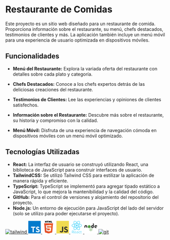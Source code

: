# Restaurante de Comidas

Este proyecto es un sitio web diseñado para un restaurante de comida. Proporciona información sobre el restaurante, su menú, chefs destacados, testimonios de clientes y más. La aplicación también incluye un menú móvil para una experiencia de usuario optimizada en dispositivos móviles.

## Funcionalidades

- **Menú del Restaurante:** Explora la variada oferta del restaurante con detalles sobre cada plato y categoría.

- **Chefs Destacados:** Conoce a los chefs expertos detrás de las deliciosas creaciones del restaurante.

- **Testimonios de Clientes:** Lee las experiencias y opiniones de clientes satisfechos.

- **Información sobre el Restaurante:** Descubre más sobre el restaurante, su historia y compromiso con la calidad.

- **Menú Móvil:** Disfruta de una experiencia de navegación cómoda en dispositivos móviles con un menú móvil optimizado.

## Tecnologías Utilizadas

- **React:** La interfaz de usuario se construyó utilizando React, una biblioteca de JavaScript para construir interfaces de usuario.
- **TailwindCSS:** Se utilizó Tailwind CSS para estilizar la aplicación de manera rápida y eficiente.
- **TypeScript:** TypeScript se implementó para agregar tipado estático a JavaScript, lo que mejora la mantenibilidad y la calidad del código.
- **GitHub:** Para el control de versiones y alojamiento del repositorio del proyecto.
- **Node.js:** Un entorno de ejecución para JavaScript del lado del servidor (solo se utilizo para poder ejecutarse el proyecto).


<p align="left"><a href="https://tailwindcss.com/" target="_blank" rel="noreferrer"> <img src="https://www.vectorlogo.zone/logos/tailwindcss/tailwindcss-icon.svg" alt="tailwind" width="40" height="40"/> </a> <a href="https://www.typescriptlang.org/" target="_blank" rel="noreferrer"> <img src="https://raw.githubusercontent.com/devicons/devicon/master/icons/typescript/typescript-original.svg" alt="typescript" width="40" height="40"/> </a><a href="https://www.w3.org/html/" target="_blank" rel="noreferrer"> <img src="https://raw.githubusercontent.com/devicons/devicon/master/icons/html5/html5-original-wordmark.svg" alt="html5" width="40" height="40"/> </a> <a href="https://developer.mozilla.org/en-US/docs/Web/JavaScript" target="_blank" rel="noreferrer"> <img src="https://raw.githubusercontent.com/devicons/devicon/master/icons/javascript/javascript-original.svg" alt="javascript" width="40" height="40"/> </a> </a> <a href="https://reactjs.org/" target="_blank" rel="noreferrer"> <img src="https://raw.githubusercontent.com/devicons/devicon/master/icons/react/react-original-wordmark.svg" alt="react" width="40" height="40"/> </a> <a href="https://nodejs.org" target="_blank" rel="noreferrer"> <img src="https://raw.githubusercontent.com/devicons/devicon/master/icons/nodejs/nodejs-original-wordmark.svg" alt="nodejs" width="40" height="40"/> </a> <a href="https://git-scm.com/" target="_blank" rel="noreferrer"> <img src="https://www.vectorlogo.zone/logos/git-scm/git-scm-icon.svg" alt="git" width="40" height="40"/> </a></p>
